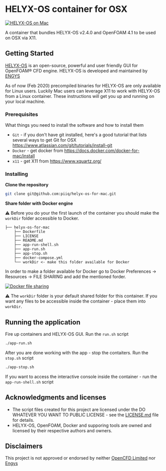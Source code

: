 # HELYX-OS container for OSX

[![HELYX-OS on Mac](https://raw.githubusercontent.com/piiq/helyx-os-for-mac/master/docs/helyx-os-on-mac.jpg)](https://raw.githubusercontent.com/piiq/helyx-os-for-mac/master/docs/helyx-os-on-mac.jpg)

A container that bundles HELYX-OS v2.4.0 and OpenFOAM 4.1 to be used on OSX via X11.

## Getting Started

[HELYX-OS](http://engys.com/products/helyx-os) is an open-source, powerful and user friendly GUI for OpenFOAM® CFD engine. HELYX-OS is developed and maintained by [ENGYS](http://engys.com/)

As of now (Feb 2020) precompiled binaries for HELYX-OS are only available for Linux users. Luckily Mac users can leverage X11 to work with HELYX-OS from a Linux container. These instructions will get you up and running on your local machine.

### Prerequisites

What things you need to install the software and how to install them


- `Git` - if you don't have git installed, here's a good tutorial that lists several ways to get Git for OSX https://www.atlassian.com/git/tutorials/install-git
- `Docker` - get docker from https://docs.docker.com/docker-for-mac/install
- `x11` - get X11 from https://www.xquartz.org/


### Installing
**Clone the repository**

```bash
git clone git@github.com:piiq/helyx-os-for-mac.git
```

**Share folder with Docker engine**

⚠️ Before you do your the first launch of the container you should make the `workDir` folder accessible to Docker.

```
├── helyx-os-for-mac
    ├── Dockerfile
    ├── LICENSE
    ├── README.md
    ├── app-run-shell.sh
    ├── app-run.sh
    ├── app-stop.sh
    ├── docker-compose.yml
    └── workDir <- make this folder available for Docker
```

In order to make a folder available for Docker go to Docker Preferences -> Resources -> FILE SHARING and add the mentioned forder.

[![Docker file sharing](https://raw.githubusercontent.com/piiq/helyx-os-for-mac/master/docs/docker-file-sharing.jpg)](https://raw.githubusercontent.com/piiq/helyx-os-for-mac/master/docs/docker-file-sharing.jpg)

⚠️ The `workDir` folder is your default shared folder for this container. If you want any files to be accessible inside the container - place them into `workDir`. 

## Running the application

Fire up containers and HELYX-OS GUI. Run the `run.sh` script

```bash
./app-run.sh
```

After you are done working with the app - stop the contaiters. Run the `stop.sh` script

```bash
./app-stop.sh
```

If you want to access the interactive console inside the container - run the `app-run-shell.sh` script

## Acknowledgments and licenses

* The script files created for this project are licensed under the DO WHATEVER YOU WANT TO PUBLIC LICENSE - see the [LICENSE.md](LICENSE.md) file for details.
* HELYX-OS, OpenFOAM, Docker and supporing tools are owned and licensed by their respective authors and owners.

## Disclaimers
This project is not approved or endorsed by neither [OpenCFD Limited](https://www.openfoam.com) nor [Engys](http://engys.com/)
